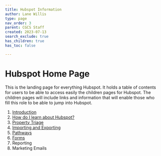 ```yaml
---
title: Hubspot Information
author: Lane Willis
type: page
nav_order: 3
parent: CGCS Staff
created: 2023-07-13
search_exclude: true
has_children: true
has_toc: false

---
```


# Hubspot Home Page
This is the landing page for everything Hubspot. It holds a table of contents for users to be able to access easily the children pages for Hubspot. The children pages will include links and information that will enable those who fill this role to be able to jump into Hubspot.


1. [Introduction](/missions-center/cgcs-staff-information/hubspot/hubspot-introduction.html)
2. [How do I learn about Hubspot?](/missions-center/cgcs-staff-information/hubspot/hubspot-help.html)
3. [Property Triage](/missions-center/cgcs-staff-information/hubspot/property-triage.html)
4. [Importing and Exporting](/missions-center/cgcs-staff-information/hubspot/import-export-hubspot.html)
5. [Pathways](/missions-center/cgcs-staff-information/hubspot/hubspot-pathways.html)
6. [Forms](/missions-center/cgcs-staff-information/hubspot/forms-hubspot.html)
7. Reporting
8. Marketing Emails